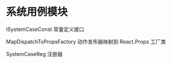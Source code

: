 # 系统用例模块

ISystemCaseConst 常量定义接口

MapDispatchToPropsFactory 动作发布器映射到 React.Props 工厂类

SystemCaseReg 注册器

